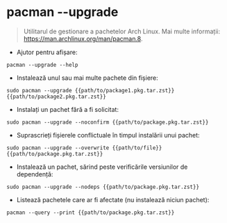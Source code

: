 # pacman --upgrade

> Utilitarul de gestionare a pachetelor Arch Linux.
> Mai multe informații: <https://man.archlinux.org/man/pacman.8>.

- Ajutor pentru afișare:

`pacman --upgrade --help`

- Instalează unul sau mai multe pachete din fișiere:

`sudo pacman --upgrade {{path/to/package1.pkg.tar.zst}} {{path/to/package2.pkg.tar.zst}}`

- Instalați un pachet fără a fi solicitat:

`sudo pacman --upgrade --noconfirm {{path/to/package.pkg.tar.zst}}`

- Suprascrieți fișierele conflictuale în timpul instalării unui pachet:

`sudo pacman --upgrade --overwrite {{path/to/file}} {{path/to/package.pkg.tar.zst}}`

- Instalează un pachet, sărind peste verificările versiunilor de dependență:

`sudo pacman --upgrade --nodeps {{path/to/package.pkg.tar.zst}}`

- Listează pachetele care ar fi afectate (nu instalează niciun pachet):

`pacman --query --print {{path/to/package.pkg.tar.zst}}`
